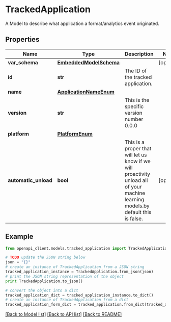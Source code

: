 # TrackedApplication

A Model to describe what application a format/analytics event originated.

## Properties
Name | Type | Description | Notes
------------ | ------------- | ------------- | -------------
**var_schema** | [**EmbeddedModelSchema**](EmbeddedModelSchema.md) |  | [optional] 
**id** | **str** | The ID of the tracked application. | 
**name** | [**ApplicationNameEnum**](ApplicationNameEnum.md) |  | 
**version** | **str** | This is the specific version number 0.0.0 | 
**platform** | [**PlatformEnum**](PlatformEnum.md) |  | 
**automatic_unload** | **bool** | This is a proper that will let us know if we will proactivity unload all of your machine learning models.by default this is false. | [optional] 

## Example

```python
from openapi_client.models.tracked_application import TrackedApplication

# TODO update the JSON string below
json = "{}"
# create an instance of TrackedApplication from a JSON string
tracked_application_instance = TrackedApplication.from_json(json)
# print the JSON string representation of the object
print TrackedApplication.to_json()

# convert the object into a dict
tracked_application_dict = tracked_application_instance.to_dict()
# create an instance of TrackedApplication from a dict
tracked_application_form_dict = tracked_application.from_dict(tracked_application_dict)
```
[[Back to Model list]](../README.md#documentation-for-models) [[Back to API list]](../README.md#documentation-for-api-endpoints) [[Back to README]](../README.md)


